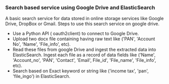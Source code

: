 ### Search based service using Google Drive and ElasticSearch
A basic search service for data stored in online storage services like Google Drive, DropBox or Gmail.
Steps to use this search service on google drive.
* Use a Python API ( oauth2client) to connect to Google Drive.
* Upload two docx file containing having raw text like ('PAN', 'Account No', 'Name', 'File_info', etc).
* Read these files from google Drive and ingest the extracted data into ElasticSearch.
  Ingest each file as a record of data fields like ('Name', 'Account_no', 'PAN', 'Contact', 'Email', File_id', 'File_name',
  'File_info', etc).
* Search based on Exact keyword or string like ('income tax', 'pan', 'file_ingo') in ElasticSearch.


